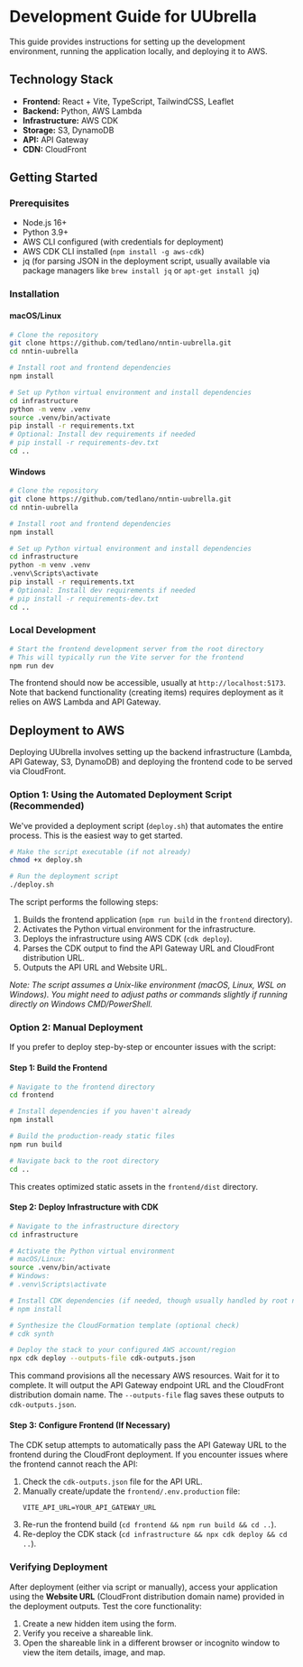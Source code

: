 # Development Guide for UUbrella

This guide provides instructions for setting up the development environment, running the application locally, and deploying it to AWS.

## Technology Stack
- **Frontend:** React + Vite, TypeScript, TailwindCSS, Leaflet
- **Backend:** Python, AWS Lambda
- **Infrastructure:** AWS CDK
- **Storage:** S3, DynamoDB
- **API:** API Gateway
- **CDN:** CloudFront

## Getting Started

### Prerequisites
- Node.js 16+
- Python 3.9+
- AWS CLI configured (with credentials for deployment)
- AWS CDK CLI installed (`npm install -g aws-cdk`)
- jq (for parsing JSON in the deployment script, usually available via package managers like `brew install jq` or `apt-get install jq`)

### Installation

#### macOS/Linux
```bash
# Clone the repository
git clone https://github.com/tedlano/nntin-uubrella.git
cd nntin-uubrella

# Install root and frontend dependencies
npm install

# Set up Python virtual environment and install dependencies
cd infrastructure
python -m venv .venv
source .venv/bin/activate
pip install -r requirements.txt
# Optional: Install dev requirements if needed
# pip install -r requirements-dev.txt
cd ..
```

#### Windows
```bash
# Clone the repository
git clone https://github.com/tedlano/nntin-uubrella.git
cd nntin-uubrella

# Install root and frontend dependencies
npm install

# Set up Python virtual environment and install dependencies
cd infrastructure
python -m venv .venv
.venv\Scripts\activate
pip install -r requirements.txt
# Optional: Install dev requirements if needed
# pip install -r requirements-dev.txt
cd ..
```

### Local Development
```bash
# Start the frontend development server from the root directory
# This will typically run the Vite server for the frontend
npm run dev
```
The frontend should now be accessible, usually at `http://localhost:5173`. Note that backend functionality (creating items) requires deployment as it relies on AWS Lambda and API Gateway.

## Deployment to AWS

Deploying UUbrella involves setting up the backend infrastructure (Lambda, API Gateway, S3, DynamoDB) and deploying the frontend code to be served via CloudFront.

### Option 1: Using the Automated Deployment Script (Recommended)
We've provided a deployment script (`deploy.sh`) that automates the entire process. This is the easiest way to get started.

```bash
# Make the script executable (if not already)
chmod +x deploy.sh

# Run the deployment script
./deploy.sh
```

The script performs the following steps:
1.  Builds the frontend application (`npm run build` in the `frontend` directory).
2.  Activates the Python virtual environment for the infrastructure.
3.  Deploys the infrastructure using AWS CDK (`cdk deploy`).
4.  Parses the CDK output to find the API Gateway URL and CloudFront distribution URL.
5.  Outputs the API URL and Website URL.

*Note: The script assumes a Unix-like environment (macOS, Linux, WSL on Windows). You might need to adjust paths or commands slightly if running directly on Windows CMD/PowerShell.*

### Option 2: Manual Deployment

If you prefer to deploy step-by-step or encounter issues with the script:

#### Step 1: Build the Frontend
```bash
# Navigate to the frontend directory
cd frontend

# Install dependencies if you haven't already
npm install

# Build the production-ready static files
npm run build

# Navigate back to the root directory
cd ..
```
This creates optimized static assets in the `frontend/dist` directory.

#### Step 2: Deploy Infrastructure with CDK
```bash
# Navigate to the infrastructure directory
cd infrastructure

# Activate the Python virtual environment
# macOS/Linux:
source .venv/bin/activate
# Windows:
# .venv\Scripts\activate

# Install CDK dependencies (if needed, though usually handled by root npm install)
# npm install

# Synthesize the CloudFormation template (optional check)
# cdk synth

# Deploy the stack to your configured AWS account/region
npx cdk deploy --outputs-file cdk-outputs.json
```
This command provisions all the necessary AWS resources. Wait for it to complete. It will output the API Gateway endpoint URL and the CloudFront distribution domain name. The `--outputs-file` flag saves these outputs to `cdk-outputs.json`.

#### Step 3: Configure Frontend (If Necessary)
The CDK setup attempts to automatically pass the API Gateway URL to the frontend during the CloudFront deployment. If you encounter issues where the frontend cannot reach the API:
1.  Check the `cdk-outputs.json` file for the API URL.
2.  Manually create/update the `frontend/.env.production` file:
    ```
    VITE_API_URL=YOUR_API_GATEWAY_URL
    ```
3.  Re-run the frontend build (`cd frontend && npm run build && cd ..`).
4.  Re-deploy the CDK stack (`cd infrastructure && npx cdk deploy && cd ..`).

### Verifying Deployment
After deployment (either via script or manually), access your application using the **Website URL** (CloudFront distribution domain name) provided in the deployment outputs. Test the core functionality:
1.  Create a new hidden item using the form.
2.  Verify you receive a shareable link.
3.  Open the shareable link in a different browser or incognito window to view the item details, image, and map.